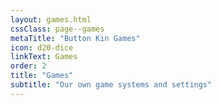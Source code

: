 ```yaml
---
layout: games.html
cssClass: page--games
metaTitle: "Button Kin Games"
icon: d20-dice
linkText: Games
order: 2
title: "Games"
subtitle: "Our own game systems and settings"
---
```

